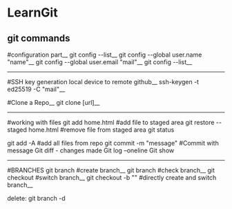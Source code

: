 # LearnGit
git commands 
-------------------------

#configuration part__
git config --list__
git config --global user.name "name"__
git config --global user.email "mail"__
git config --list__

-------------------------

#SSH key generation local device to remote github__
ssh-keygen -t ed25519 -C "mail"__

#Clone a Repo__
git clone [url]__

-------------------

#working with files
git add home.html #add file to staged area
git restore --staged home.html #remove file from staged area
git status

git add -A #add all files from repo
git commit -m "message" #Commit with message
Git diff - changes made
Git log –oneline
Git show <commit id>

--------------------

#BRANCHES
git branch <branch name> #create branch__
git branch #check branch__
git checkout <branch name> #switch branch__
git checkout -b "<branch name>" #directly create and switch branch__

delete:
git branch -d <branch name>






